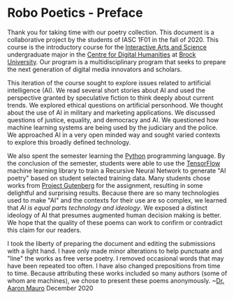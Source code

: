 # Robo Poetics - Preface
Thank you for taking time with our poetry collection. This document is a collaborative project by the students of IASC 1F01 in the fall of 2020. This course is the introductory course for the <a href="https://brocku.ca/humanities/digital-humanities/programs/iasc/">Interactive Arts and Science</a> undergraduate major in the <a href="https://brocku.ca/humanities/digital-humanities/">Centre for Digital Humanities</a> at <a href="https://brocku.ca/">Brock University</a>. Our program is a multidisciplinary program that seeks to prepare the next generation of digital media innovators and scholars.

This iteration of the course sought to explore issues related to artificial intelligence (AI). We read several short stories about AI and used the perspective granted by speculative fiction to think deeply about current trends. We explored ethical questions on artificial personhood. We thought about the use of AI in military and marketing applications. We discussed questions of justice, equality, and democracy and AI. We questioned how machine learning systems are being used by the judiciary and the police. We approached AI in a very open minded way and sought varied contexts to explore this broadly defined technology.

We also spent the semester learning the <a href="https://www.python.org/">Python</a> programming language. By the conclusion of the semester, students were able to use the <a href="https://www.tensorflow.org/">TensorFlow</a> machine learning library to train a Recursive Neural Network to generate "AI poetry" based on student selected training data. Many students chose works from <a href="https://www.gutenberg.org/">Project Gutenberg</a> for the assignment, resulting in some delightful and surprising results. Because there are so many technologies used to make "AI" and the contexts for their use are so complex, we learned that <i>AI is equal parts technology and ideology</i>. We exposed a distinct ideology of AI that presumes augmented human decision making is better. We hope that the quality of these poems can work to confirm or contradict this claim for our readers.

I took the liberty of preparing the document and editing the submissions with a light hand. I have only made minor alterations to help punctuate and "line" the works as free verse poetry. I removed occasional words that may have been repeated too often. I have also changed prepositions from time to time. Because attributing these works included so many authors (some of whom are machines), we chose to present these poems anonymously.
~<a href="https://aaronmauro.com/">Dr. Aaron Mauro</a>
December 2020
